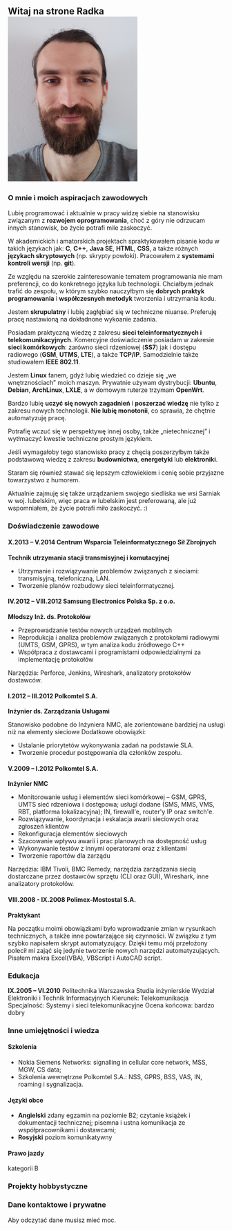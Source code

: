 ## Witaj na strone Radka ![Radosław Daniluk](portret.jpg)

### <a name="ja_i_kariera"></a>O mnie i moich aspiracjach zawodowych

Lubię programować i aktualnie w pracy widzę siebie na stanowisku związanym z **rozwojem oprogramowania**, choć z góry nie odrzucam innych stanowisk, bo życie potrafi mile zaskoczyć.

W akademickich i amatorskich projektach spraktykowałem pisanie kodu w takich językach jak: **C**, **C++**, **Java SE**, **HTML**, **CSS**, a także różnych **językach skryptowych** (np. skrypty powłoki). Pracowałem z **systemami kontroli wersji** (np. **git**).

Ze względu na szerokie zainteresowanie tematem programowania nie mam preferencji, co do konkretnego języka lub technologii. Chciałbym jednak trafić do zespołu, w którym szybko nauczyłbym się **dobrych praktyk programowania** i **współczesnych metodyk** tworzenia i utrzymania kodu.

Jestem **skrupulatny** i lubię zagłębiać się w techniczne niuanse. Preferuję pracę nastawioną na dokładnone wykoanie zadania.

Posiadam praktyczną wiedzę z zakresu **sieci teleinformatycznych i telekomunikacyjnych**. Komercyjne doświadczenie posiadam w zakresie **sieci komórkowych**: zarówno sieci rdzeniowej (**SS7**) jak i dostępu radiowego (**GSM**, **UTMS**, **LTE**), a także **TCP/IP**. Samodzielnie także studiowałem **IEEE 802.11**.

Jestem **Linux** fanem, gdyż lubię wiedzieć co dzieje się „we wnętrznościach” moich maszyn. Prywatnie używam dystrybucji: **Ubuntu**, **Debian**, **ArchLinux**, **LXLE**, a w domowym ruterze trzymam **OpenWrt**.

Bardzo lubię **uczyć się nowych zagadnień** i **poszerzać wiedzę** nie tylko z zakresu nowych technologii. **Nie lubię monotonii**, co sprawia, że chętnie automatyzuję pracę.

Potrafię wczuć się w perspektywę innej osoby, także „nietechnicznej” i wytłmaczyć kwestie techniczne prostym językiem.

Jeśli wymagałoby tego stanowisko pracy z chęcią poszerzyłbym także podstawową wiedzę z zakresu **budownictwa**, **energetyki** lub **elektroniki**.

Staram się również stawać się lepszym człowiekiem i cenię sobie przyjazne towarzystwo z humorem.

Aktualnie zajmuję się także urządzaniem swojego siedliska we wsi Sarniak w woj. lubelskim, więc praca w lubelskim jest preferowaną, ale już wspomniałem, że życie potrafi miło zaskoczyć. :)

### <a name="doswiadczenie"></a>Doświadczenie zawodowe

#### **X.2013 – V.2014** Centrum Wsparcia Teleinformatycznego Sił Zbrojnych
**Technik utrzymania stacji transmisyjnej i komutacyjnej**

- Utrzymanie i rozwiązywanie problemów związanych z sieciami: transmisyjną, telefoniczną, LAN.
- Tworzenie planów rozbudowy sieci teleinformatycznej.

#### **IV.2012 – VIII.2012** Samsung Electronics Polska Sp. z o.o.
**Młodszy Inż. ds. Protokołów**

- Przeprowadzanie testów nowych urządzeń mobilnych
- Reprodukcja i analiza problemów związanych z protokołami radiowymi (UMTS, GSM, GPRS), w tym analiza kodu źródłowego C++
- Współpraca z dostawcami i programistami odpowiedzialnymi za implementację protokołów

Narzędzia: Perforce, Jenkins, Wireshark, analizatory protokołów dostawców.

#### **I.2012 – III.2012** Polkomtel S.A.
**Inżynier ds. Zarządzania Usługami**

Stanowisko podobne do Inżyniera NMC, ale zorientowane bardziej na usługi niż na elementy sieciowe
Dodatkowe obowiązki:
- Ustalanie priorytetów wykonywania zadań na podstawie SLA.
- Tworzenie procedur postępowania dla członków zespołu.

#### **V.2009 – I.2012** Polkomtel S.A.
**Inżynier NMC**

- Monitorowanie usług i elementów sieci komórkowej – GSM, GPRS, UMTS sieć rdzeniowa i dostępowa; usługi dodane (SMS, MMS, VMS, RBT, platforma lokalizacyjna); IN, firewall'e, router'y IP oraz switch'e.
- Rozwiązywanie, koordynacja i eskalacja awarii sieciowych oraz zgłoszeń klientów
- Rekonfiguracja elementów sieciowych
- Szacowanie wpływu awarii i prac planowych na dostępność usług
- Wykonywanie testów z innymi operatorami oraz z klientami
- Tworzenie raportów dla zarządu

Narzędzia: IBM Tivoli, BMC Remedy, narzędzia zarządzania siecią dostarczane przez dostawców sprzętu (CLI oraz GUI), Wireshark, inne analizatory protokołów.

#### **VIII.2008 - IX.2008** Polimex-Mostostal S.A.
**Praktykant**

Na początku moimi obowiązkami było wprowadzanie zmian w rysunkach technicznych, a także inne powtarzające się czynności. W związku z tym szybko napisałem skrypt automatyzujący. Dzięki temu mój przełożony polecił mi zająć się jedynie tworzenie nowych narzędzi automatyzujących. Pisałem makra Excel(VBA), VBScript i AutoCAD script.

### <a name="edukacja"></a>Edukacja

**IX.2005 – VI.2010**  Politechnika Warszawska
Studia inżynierskie
Wydział Elektroniki i Technik Informacyjnych
Kierunek: Telekomunikacja
Specjalność: Systemy i sieci telekomunikacyjne
Ocena końcowa: bardzo dobry

### <a name="inne"></a>Inne umiejętności i wiedza

#### Szkolenia

- Nokia Siemens Networks: signalling in cellular core network, MSS, MGW, CS data;
- Szkolenia wewnętrzne Polkomtel S.A.: NSS, GPRS, BSS, VAS, IN, roaming i sygnalizacja.

#### Języki obce
- **Angielski** zdany egzamin na poziomie B2; czytanie książek i dokumentacji technicznej; pisemna i ustna komunikacja ze współpracownikami i dostawcami;
- **Rosyjski** poziom komunikatywny

#### Prawo jazdy
kategorii B

### <a name="projekty"></a>Projekty hobbystyczne

### <a name="ukryte"></a>Dane kontaktowe i prywatne

Aby odczytać dane musisz mieć moc.

